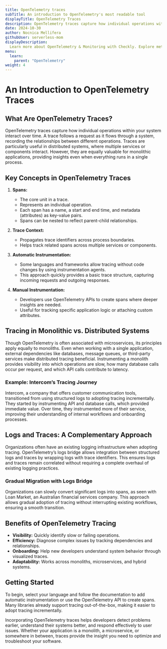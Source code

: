 ```yaml
---
title: OpenTelemetry traces
subTitle: An introduction to OpenTelemetry's most readable tool
displayTitle: OpenTelemetry Traces
description: OpenTelemetry traces capture how individual operations within your system interact over time. A trace follows a request as it flows through a system, recording the relationships between different operations. Traces are particularly useful in distributed systems, where multiple services or components interact. However, they are equally valuable for monolithic applications, providing insights even when everything runs in a single process.
date: 2024-10-30
author: Nocnica Mellifera
githubUser: serverless-mom
displayDescription: 
  Learn more about OpenTelemetry & Monitoring with Checkly. Explore metrics, one of the three pillars of observability.
menu:
  learn:
    parent: "OpenTelemetry"
weight: 4
---
```


# An Introduction to OpenTelemetry Traces

## What Are OpenTelemetry Traces?

OpenTelemetry traces capture how individual operations within your system interact over time. A trace follows a request as it flows through a system, recording the relationships between different operations. Traces are particularly useful in distributed systems, where multiple services or components interact. However, they are equally valuable for monolithic applications, providing insights even when everything runs in a single process.

## Key Concepts in OpenTelemetry Traces

1. **Spans:**  
   - The core unit in a trace.
   - Represents an individual operation.
   - Each span has a name, a start and end time, and metadata (attributes) as key-value pairs.
   - Spans can be nested to reflect parent-child relationships.

2. **Trace Context:**  
   - Propagates trace identifiers across process boundaries.
   - Helps track related spans across multiple services or components.

3. **Automatic Instrumentation:**  
   - Some languages and frameworks allow tracing without code changes by using instrumentation agents.
   - This approach quickly provides a basic trace structure, capturing incoming requests and outgoing responses.

4. **Manual Instrumentation:**  
   - Developers use OpenTelemetry APIs to create spans where deeper insights are needed.
   - Useful for tracking specific application logic or attaching custom attributes.

## Tracing in Monolithic vs. Distributed Systems

Though OpenTelemetry is often associated with microservices, its principles apply equally to monoliths. Even when working with a single application, external dependencies like databases, message queues, or third-party services make distributed tracing beneficial. Instrumenting a monolith provides visibility into which operations are slow, how many database calls occur per request, and which API calls contribute to latency.

### Example: Intercom’s Tracing Journey

Intercom, a company that offers customer communication tools, transitioned from using structured logs to adopting tracing incrementally. They started by instrumenting API and database calls, which provided immediate value. Over time, they instrumented more of their service, improving their understanding of internal workflows and onboarding processes.

## Logs and Traces: A Complementary Approach

Organizations often have an existing logging infrastructure when adopting tracing. OpenTelemetry’s logs bridge allows integration between structured logs and traces by wrapping logs with trace identifiers. This ensures logs and traces remain correlated without requiring a complete overhaul of existing logging practices.

### Gradual Migration with Logs Bridge

Organizations can slowly convert significant logs into spans, as seen with Loan Market, an Australian financial services company. This approach allows gradual adoption of tracing without interrupting existing workflows, ensuring a smooth transition.

## Benefits of OpenTelemetry Tracing

- **Visibility:** Quickly identify slow or failing operations.
- **Efficiency:** Diagnose complex issues by tracking dependencies and relationships.
- **Onboarding:** Help new developers understand system behavior through visualized traces.
- **Adaptability:** Works across monoliths, microservices, and hybrid systems.

## Getting Started

To begin, select your language and follow the documentation to add automatic instrumentation or use the OpenTelemetry API to create spans. Many libraries already support tracing out-of-the-box, making it easier to adopt tracing incrementally.

Incorporating OpenTelemetry traces helps developers detect problems earlier, understand their systems better, and respond effectively to user issues. Whether your application is a monolith, a microservice, or somewhere in between, traces provide the insight you need to optimize and troubleshoot your software.